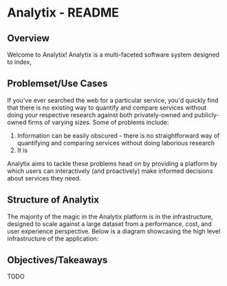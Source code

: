 # Analytix - README

## Overview
Welcome to Analytix! Analytix is a multi-faceted software system designed to index,

## Problemset/Use Cases
If you've ever searched the web for a particular service, you'd quickly find that there is no existing way to quantify and compare services without doing your respective research against both privately-owned and publicly-owned firms of varying sizes. Some of problems include:

1. Information can be easily obscured - there is no straightforward way of quantifying and comparing services without doing laborious research
2. It is

Analytix aims to tackle these problems head on by providing a platform by which users can interactively (and proactively) make informed decisions about services they need.

## Structure of Analytix
The majority of the magic in the Analytix platform is in the infrastructure, designed to scale against a large dataset from a performance, cost, and user experience perspective. Below is a diagram showcasing the high level infrastructure of the application:



## Objectives/Takeaways
TODO

